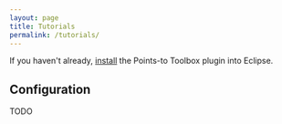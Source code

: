 ```yaml
---
layout: page
title: Tutorials
permalink: /tutorials/
---
```


If you haven't already, [install](/points-to-toolbox/install) the Points-to Toolbox plugin into Eclipse.

## Configuration
TODO